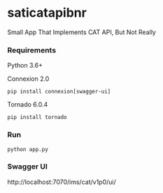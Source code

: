 # saticatapibnr
Small App That Implements CAT API, But Not Really

### Requirements

Python 3.6+

Connexion 2.0
```
pip install connexion[swagger-ui]
```

Tornado 6.0.4
```
pip install tornado
```

### Run

```
python app.py
```

### Swagger UI

http://localhost:7070/ims/cat/v1p0/ui/
